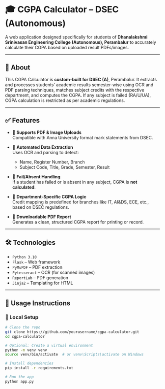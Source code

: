 # 🎓 CGPA Calculator – DSEC (Autonomous)

A web application designed specifically for students of **Dhanalakshmi Srinivasan Engineering College (Autonomous), Perambalur** to accurately calculate their CGPA based on uploaded result PDFs/images.

---

## 🏫 About

This CGPA Calculator is **custom-built for DSEC (A)**, Perambalur. It extracts and processes students' academic results semester-wise using OCR and PDF parsing techniques, matches subject credits with the respective department, and computes the CGPA. If any subject is failed (RA/U/UA), CGPA calculation is restricted as per academic regulations.

---

## ✅ Features

- 📎 **Supports PDF & Image Uploads**  
  Compatible with Anna University format mark statements from DSEC.

- 🧠 **Automated Data Extraction**  
  Uses OCR and parsing to detect:
  - Name, Register Number, Branch
  - Subject Code, Title, Grade, Semester, Result

- 🚫 **Fail/Absent Handling**  
  If a student has failed or is absent in any subject, CGPA is **not calculated**.

- 🧮 **Department-Specific CGPA Logic**  
  Credit mapping is predefined for branches like IT, AI&DS, ECE, etc., based on DSEC regulations.

- 🧾 **Downloadable PDF Report**  
  Generates a clean, structured CGPA report for printing or record.

---

## 🛠 Technologies

- `Python 3.10`
- `Flask` – Web framework
- `PyMuPDF` – PDF extraction
- `Pytesseract` – OCR (for scanned images)
- `ReportLab` – PDF generation
- `Jinja2` – Templating for HTML

---

## 🚀 Usage Instructions

### 🔧 Local Setup

```bash
# Clone the repo
git clone https://github.com/yourusername/cgpa-calculator.git
cd cgpa-calculator

# Optional: Create a virtual environment
python -m venv venv
source venv/bin/activate  # or venv\Scripts\activate on Windows

# Install dependencies
pip install -r requirements.txt

# Run the app
python app.py
